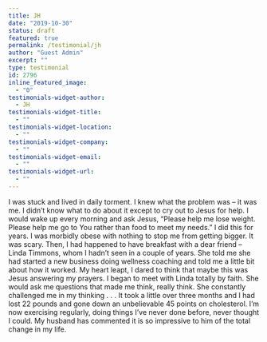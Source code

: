```yaml
---
title: JH
date: "2019-10-30"
status: draft
featured: true
permalink: /testimonial/jh
author: "Guest Admin"
excerpt: ""
type: testimonial
id: 2796
inline_featured_image:
  - "0"
testimonials-widget-author:
  - JH
testimonials-widget-title:
  - ""
testimonials-widget-location:
  - ""
testimonials-widget-company:
  - ""
testimonials-widget-email:
  - ""
testimonials-widget-url:
  - ""
---
```


I was stuck and lived in daily torment. I knew what the problem was – it was me. I didn’t know what to do about it except to cry out to Jesus for help. I would wake up every morning and ask Jesus, “Please help me lose weight. Please help me go to You rather than food to meet my needs.” I did this for years. I was morbidly obese with nothing to stop me from getting bigger. It was scary. Then, I had happened to have breakfast with a dear friend – Linda Timmons, whom I hadn’t seen in a couple of years. She told me she had started a new business doing wellness coaching and told me a little bit about how it worked. My heart leapt, I dared to think that maybe this was Jesus answering my prayers. I began to meet with Linda totally by faith. She would ask me questions that made me think, really think. She constantly challenged me in my thinking . . . It took a little over three months and I had lost 22 pounds and gone down an unbelievable 45 points on cholesterol. I’m now exercising regularly, doing things I’ve never done before, never thought I could. My husband has commented it is so impressive to him of the total change in my life.
